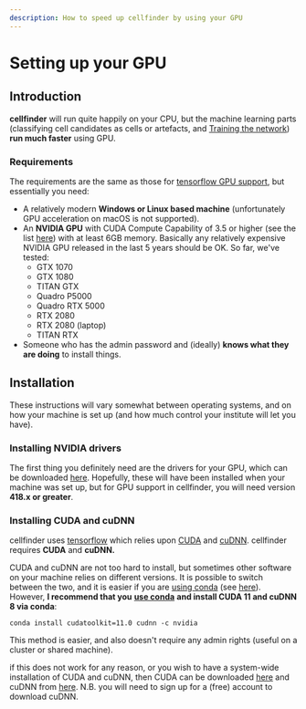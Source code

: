 ```yaml
---
description: How to speed up cellfinder by using your GPU
---
```


# Setting up your GPU

## Introduction

**cellfinder** will run quite happily on your CPU, but the machine learning parts \(classifying cell candidates as cells or artefacts, and [Training the network](../user-guide/training/)\) **run much faster** using GPU.

### Requirements

The requirements are the same as those for [tensorflow GPU support](https://www.tensorflow.org/install/gpu), but essentially you need:

* A relatively modern **Windows or Linux based machine** \(unfortunately GPU acceleration on macOS is not supported\).
* An **NVIDIA GPU** with CUDA Compute Capability of 3.5 or higher \(see the list [here](https://en.wikipedia.org/wiki/CUDA)\) with at least 6GB memory. Basically any relatively expensive  NVIDIA GPU released in the last 5 years should be OK. So far, we've tested:
  * GTX 1070
  * GTX 1080
  * TITAN GTX
  * Quadro P5000
  * Quadro RTX 5000
  * RTX 2080
  * RTX 2080 \(laptop\)
  * TITAN RTX
* Someone who has the admin password and \(ideally\) **knows what they are doing** to install things.

## Installation

These instructions will vary somewhat between operating systems, and on how your machine is set up \(and how much control your institute will let you have\).

### Installing NVIDIA drivers

The first thing you definitely need are the drivers for your GPU, which can be downloaded [here](https://www.nvidia.com/download/index.aspx?lang=en-us). Hopefully, these will have been installed when your machine was set up, but for GPU support in cellfinder, you will need version **418.x or greater**.

### Installing CUDA and cuDNN

cellfinder uses [tensorflow](https://www.tensorflow.org/) which relies upon [CUDA](https://en.wikipedia.org/wiki/CUDA) and [cuDNN](https://developer.nvidia.com/cudnn). cellfinder requires **CUDA** and **cuDNN.**

CUDA and cuDNN are not too hard to install, but sometimes other software on your machine relies on different versions. It is possible to switch between the two, and it is easier if you are [using conda](../using-conda.md) \(see [here](https://blog.kovalevskyi.com/multiple-version-of-cuda-libraries-on-the-same-machine-b9502d50ae77)\). However, **I recommend that you** [**use conda**](../using-conda.md) **and install CUDA 11 and cuDNN 8 via conda**:

```text
conda install cudatoolkit=11.0 cudnn -c nvidia
```

This method is easier, and also doesn't require any admin rights \(useful on a cluster or shared machine\).

if this does not work for any reason, or you wish to have a system-wide installation of CUDA and cuDNN, then CUDA can be downloaded [here](https://developer.nvidia.com/cuda-toolkit-archive) and cuDNN from [here](https://developer.nvidia.com/cudnn). N.B. you will need to sign up for a \(free\) account to download cuDNN.

